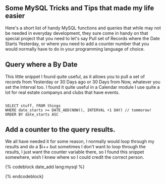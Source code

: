 ## Some MySQL Tricks and Tips that made my life easier


Here's a short list of handy MySQL functions and queries that while may not be needed in everyday development, they sure come in handy on that special project that you need to let's say Pull set of Records where the Date Starts Yesterday, or where you need to add a counter number that you would normally have to do in your programming language of choice.


## Query where a By Date 

This little snippet I found quite useful, as it allows you to pull a set of records from Yesterday or 30 Days ago or 30 Days from Now, whatever you set the Interval too.   I found it quite useful in a Calendar module I use quite a lot for real estate companys and clubs that have events.

~~~ mysql

SELECT stuff, FROM things
WHERE date_starts >= DATE_ADD(NOW(), INTERVAL +1 DAY) // tommorow!
ORDER BY date_starts ASC

~~~

## Add a counter to the query results.

We all have needed it for some reason, I normally would loop through my results and do a $i++ but sometimes I don't want to loop through the results, I just want the counter variable there, so I found this snippet somewhere, wish I knew where so I could credit the correct person.

{% codeblock date_add lang:mysql %}


{% endcodeblock}
